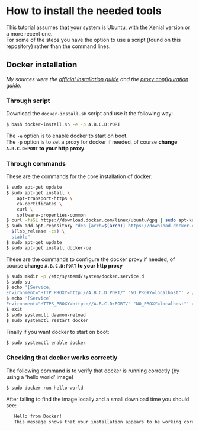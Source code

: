 # How to install the needed tools
This tutorial assumes that your system is Ubuntu, with the Xenial version or a more recent one.    
For some of the steps you have the option to use a script (found on this repository) rather than the command lines.
## Docker installation
*My sources were the [official installation guide](https://docs.docker.com/engine/installation/linux/docker-ce/ubuntu) and the [proxy configuration guide](https://docs.docker.com/engine/admin/systemd/#httphttps-proxy).*
### Through script
Download the `docker-install.sh` script and use it the following way:
```bash
$ bash docker-install.sh -e -p A.B.C.D:PORT
```
The `-e` option is to enable docker to start on boot.    
The `-p` option is to set a proxy for docker if needed, of course **change `A.B.C.D:PORT` to your http proxy**.
### Through commands
These are the commands for the core installation of docker:
```bash
$ sudo apt-get update 
$ sudo apt-get install \
    apt-transport-https \
    ca-certificates \
    curl \
    software-properties-common 
$ curl -fsSL https://download.docker.com/linux/ubuntu/gpg | sudo apt-key add - 
$ sudo add-apt-repository "deb [arch=$(arch)] https://download.docker.com/linux/ubuntu \
  $(lsb_release -cs) \
  stable" 
$ sudo apt-get update 
$ sudo apt-get install docker-ce 
```

These are the commands to configure the docker proxy if needed, of course **change `A.B.C.D:PORT` to your http proxy**
```bash
$ sudo mkdir -p /etc/systemd/system/docker.service.d
$ sudo su
$ echo '[Service]
Environment="HTTP_PROXY=http://A.B.C.D:PORT/" "NO_PROXY=localhost"' > /etc/systemd/system/docker.service.d/http-proxy.conf
$ echo '[Service]
Environment="HTTPS_PROXY=https://A.B.C.D:PORT/" "NO_PROXY=localhost"' > /etc/systemd/system/docker.service.d/https-proxy.conf
$ exit
$ sudo systemctl daemon-reload 
$ sudo systemctl restart docker 
```
Finally if you want docker to start on boot:  
```bash
$ sudo systemctl enable docker
```
### Checking that docker works correctly
The following command is to verify that docker is running correctly (by using a 'hello world' image)    
 ```bash
 $ sudo docker run hello-world
  ```
 After failing to find the image locally and a small download time you should see:
 ```bash
    Hello from Docker!
    This message shows that your installation appears to be working correctly.
```
